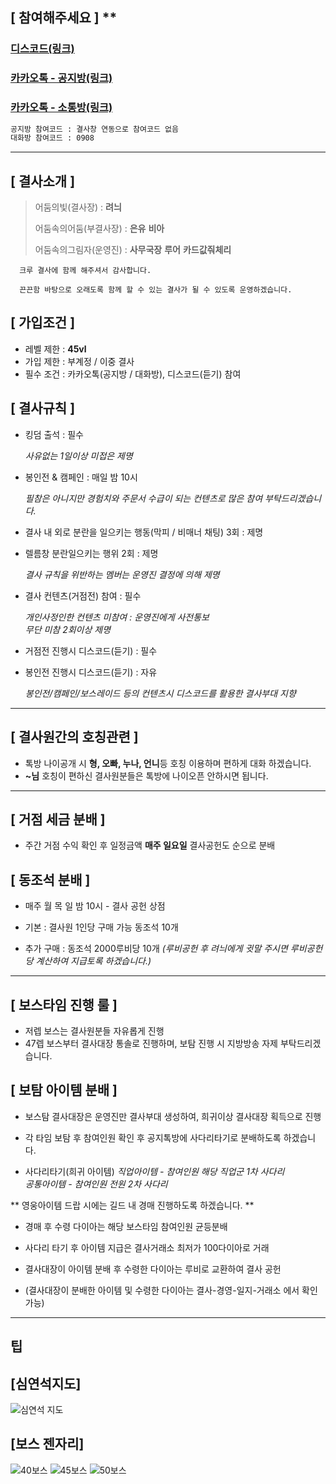 ## [ **참여해주세요** ] \*\*

### [디스코드(링크)](https://discord.gg/c8YZK9Ep3w)

### [카카오톡 - 공지방(링크)](https://open.kakao.com/o/gmqsV1cf)

### [카카오톡 - 소통방(링크)](https://open.kakao.com/o/gnS4Uycf)

```sh
공지방 참여코드 : 결사창 연동으로 참여코드 없음
대화방 참여코드 : 0908
```

---

## [ **결사소개** ]

> 어둠의빛(결사장) : **려늬**
>
> 어둠속의어둠(부결사장) : **은유** **비아**
>
> 어둠속의그림자(운영진) : **사무국장** **루어** **카드값줘체리**

```
  크루 결사에 함께 해주셔서 감사합니다.

  끈끈함 바탕으로 오래도록 함께 할 수 있는 결사가 될 수 있도록 운영하겠습니다.
```

## [ **가입조건** ]

- 레벨 제한 : **45vl**
- 가입 제한 : 부계정 / 이중 결사
- 필수 조건 : 카카오톡(공지방 / 대화방), 디스코드(듣기) 참여 
 
## [ **결사규칙** ]

- 킹덤 출석 : 필수

  _사유없는 1일이상 미접은 제명_

- 봉인전 & 캠페인 : 매일 밤 10시 

  _필참은 아니지만 경험치와 주문서 수급이 되는 컨텐츠로 많은 참여 부탁드리겠습니다._<br />
 
- 결사 내 외로 분란을 일으키는 행동(막피 / 비매너 채팅) 3회 : 제명

- 렐름창 분란일으키는 행위 2회 : 제명

  _결사 규칙을 위반하는 멤버는 운영진 결정에 의해 제명_

- 결사 컨텐츠(거점전) 참여 : 필수

  _개인사정인한 컨텐츠 미참여 : 운영진에게 사전통보_<br />
  _무단 미참 2회이상 제명_

- 거점전 진행시 디스코드(듣기) : 필수
- 봉인전 진행시 디스코드(듣기) : 자유

  _봉인전/캠페인/보스레이드 등의 컨텐츠시 디스코드를 활용한 결사부대 지향_<br />
  
---
  
## [ **결사원간의 호칭관련** ]

- 톡방 나이공개 시 **형, 오빠, 누나, 언니**등 호칭 이용하며 편하게 대화 하겠습니다.
- **~님** 호칭이 편하신 결사원분들은 톡방에 나이오픈 안하시면 됩니다.
 
 ---
 
## [ **거점 세금 분배** ]

- 주간 거점 수익 확인 후 일정금액 **매주 일요일** 결사공헌도 순으로 분배

## [ **동조석 분배** ]

- 매주 월 목 일 밤 10시 - 결사 공헌 상점 

- 기본 : 결사원 1인당 구매 가능 동조석 10개 
- 추가 구매 : 동조석 2000루비당 10개
  _(루비공헌 후 려늬에게 귓말 주시면 루비공헌 당 계산하여 지급토록 하겠습니다.)_<br />

---

## [ **보스타임 진행 룰** ]  

- 저렙 보스는 결사원분들 자유롭게 진행
- 47렙 보스부터 결사대장 통솔로 진행하며, 보탐 진행 시 지방방송 자제 부탁드리겠습니다.

## [ **보탐 아이템 분배** ]  

- 보스탐 결사대장은 운영진만 결사부대 생성하여, 희귀이상 결사대장 획득으로 진행
- 각 타임 보탐 후 참여인원 확인 후 공지톡방에 사다리타기로 분배하도록 하겠습니다.

- 사다리타기(희귀 아이템)
_직업아이템 - 참여인원 해당 직업군 1차 사다리_<br />
_공통아이템 - 참여인원 전원 2차 사다리_<br />

** 영웅아이템 드랍 시에는 길드 내 경매 진행하도록 하겠습니다. **
- 경매 후 수령 다이아는 해당 보스타임 참여인원 균등분배 

- 사다리 타기 후 아이템 지급은 결사거래소 최저가 100다이아로 거래 
- 결사대장이 아이템 분배 후 수령한 다이아는 루비로 교환하여 결사 공헌
- (결사대장이 분배한 아이템 및 수령한 다이아는 결사-경영-일지-거래소 에서 확인 가능)

---

## 팁

## [심연석지도]
![심연석 지도](https://user-images.githubusercontent.com/91187660/233033778-e0d04c01-053c-41b9-83b9-ca0ca36668f4.png)

## [보스 젠자리]
![40보스](https://user-images.githubusercontent.com/91187660/233033789-db6f36d3-a3a4-4792-8c85-b8f927222311.png)
![45보스](https://user-images.githubusercontent.com/91187660/233033796-69cbd35f-3e64-4b15-8024-25a052300ed9.png)
![50보스](https://user-images.githubusercontent.com/91187660/233033803-a4c18c47-1db4-47af-afa9-5c3a29f741d4.png)
